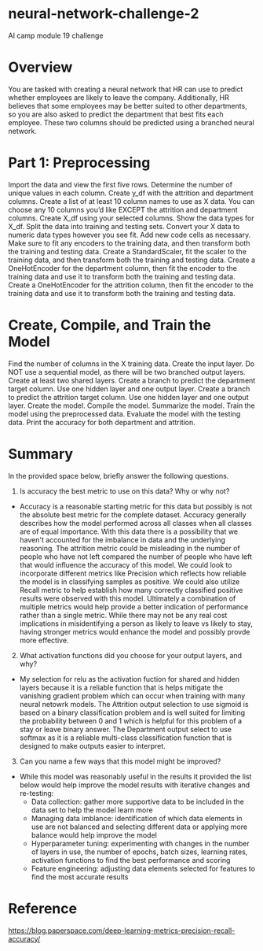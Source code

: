 # neural-network-challenge-2
AI camp module 19 challenge

# Overview

You are tasked with creating a neural network that HR can use to predict whether employees are likely to leave the company. Additionally, HR believes that some employees may be better suited to other departments, so you are also asked to predict the department that best fits each employee. These two columns should be predicted using a branched neural network.

# Part 1: Preprocessing 
Import the data and view the first five rows. Determine the number of unique values in each column. Create y_df with the attrition and department columns. Create a list of at least 10 column names to use as X data. You can choose any 10 columns you’d like EXCEPT the attrition and department columns. Create X_df using your selected columns. Show the data types for X_df. Split the data into training and testing sets. Convert your X data to numeric data types however you see fit. Add new code cells as necessary. Make sure to fit any encoders to the training data, and then transform both the training and testing data. Create a StandardScaler, fit the scaler to the training data, and then transform both the training and testing data. Create a OneHotEncoder for the department column, then fit the encoder to the training data and use it to transform both the training and testing data. Create a OneHotEncoder for the attrition column, then fit the encoder to the training data and use it to transform both the training and testing data.

# Create, Compile, and Train the Model
Find the number of columns in the X training data. Create the input layer. Do NOT use a sequential model, as there will be two branched output layers. Create at least two shared layers. Create a branch to predict the department target column. Use one hidden layer and one output layer. Create a branch to predict the attrition target column. Use one hidden layer and one output layer. Create the model. Compile the model. Summarize the model. Train the model using the preprocessed data. Evaluate the model with the testing data. Print the accuracy for both department and attrition.


# Summary
In the provided space below, briefly answer the following questions.

1. Is accuracy the best metric to use on this data? Why or why not?
- Accuracy is a reasonable starting metric for this data but possibly is not the absolute best metric for the complete dataset. Accuracy generally describes how the model performed across all classes when all classes are of equal importance. With this data there is a possibility that we haven't accounted for the imbalance in data and the underlying reasoning. The attrition metric could be misleading in the number of people who have not left compared the number of people who have left that would influence the accuracy of this model. We could look to incorporate different metrics like Precision which reflects how reliable the model is in classifying samples as positive. We could also utilize Recall metric to help establish how many correctly classified positive results were observed with this model. Ultimately a combination of multiple metrics would help provide a better indication of performance rather than a single metric. While there may not be any real cost implications in misidentifying a person as likely to leave vs likely to stay, having stronger metrics would enhance the model and possibly provde more effective. 

2. What activation functions did you choose for your output layers, and why?
- My selection for relu as the activation fuction for shared and hidden layers because it is a reliable function that is helps mitigate the vanishing gradient problem which can occur when training with many neural netowrk models. The Attrition output selection to use sigmoid is based on a binary classification problem and is well suited for limiting the probability between 0 and 1 which is helpful for this problem of a stay or leave binary answer. The Department output select to use softmax as it is a reliable multi-class classification function that is designed to make outputs easier to interpret. 

3. Can you name a few ways that this model might be improved?
- While this model was reasonably useful in the results it provided the list below would help improve the model results with iterative changes and re-testing: 
    - Data collection: gather more supportive data to be included in the data set to help the model learn more
    - Managing data imblance: identification of which data elements in use are not balanced and selecting different data or applying more balance would help improve the model
    - Hyperparameter tuning: experimenting with changes in the number of layers in use, the number of epochs, batch sizes, learning rates, activation functions to find the best performance and scoring
    - Feature engineering: adjusting data elements selected for features to find the most accurate results


# Reference
https://blog.paperspace.com/deep-learning-metrics-precision-recall-accuracy/
